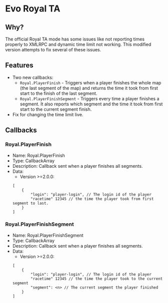 # Evo Royal TA

## Why?
The official Royal TA mode has some issues like not reporting times properly to XMLRPC and dynamic time limit not working. This modified version attempts to fix several of these issues.

## Features
- Two new callbacks:
  - `Royal.PlayerFinish` - Triggers when a player finishes the whole map (the last segment of the map) and returns the time it took from first start to the finish of the last segment.
  - `Royal.PlayerFinishSegment` - Triggers every time a player finishes a segment. It also reports which segment and the time it took from first start to the current segment finish.
- Fix for changing the time limit live.

## Callbacks
### Royal.PlayerFinish
* Name: Royal.PlayerFinish
* Type: CallbackArray
* Description: Callback sent when a player finishes all segments.
* Data:
	- Version >=2.0.0:
	```
	[
		{
			"login": "player-login", // The login id of the player
			"racetime" 12345 // the time the player took from first segment to last.
		}
	]
	```

### Royal.PlayerFinishSegment
* Name: Royal.PlayerFinishSegment
* Type: CallbackArray
* Description: Callback sent when a player finishes all segments.
* Data:
	- Version >=2.0.0:
	```
	[
		{
			"login": "player-login", // The login id of the player
			"racetime" 12345 // the time the player took to the current segment
			"segment": <n> // The current segment the player finished
		}
	]
	```